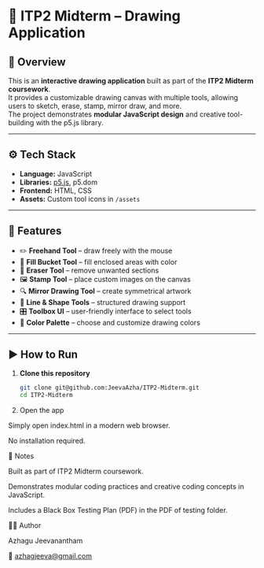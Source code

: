 # 🎨 ITP2 Midterm – Drawing Application

## 📖 Overview
This is an **interactive drawing application** built as part of the **ITP2 Midterm coursework**.  
It provides a customizable drawing canvas with multiple tools, allowing users to sketch, erase, stamp, mirror draw, and more.  
The project demonstrates **modular JavaScript design** and creative tool-building with the p5.js library.

---

## ⚙️ Tech Stack
- **Language:** JavaScript  
- **Libraries:** [p5.js](https://p5js.org/), p5.dom  
- **Frontend:** HTML, CSS  
- **Assets:** Custom tool icons in `/assets`  

---

## 🚀 Features
- ✏️ **Freehand Tool** – draw freely with the mouse  
- 🎨 **Fill Bucket Tool** – fill enclosed areas with color  
- 🧽 **Eraser Tool** – remove unwanted sections  
- 🖼️ **Stamp Tool** – place custom images on the canvas  
- 🔍 **Mirror Drawing Tool** – create symmetrical artwork  
- 📏 **Line & Shape Tools** – structured drawing support  
- 🎛️ **Toolbox UI** – user-friendly interface to select tools  
- 🎨 **Color Palette** – choose and customize drawing colors  

---

## ▶️ How to Run
1. **Clone this repository**  
   ```bash
   git clone git@github.com:JeevaAzha/ITP2-Midterm.git
   cd ITP2-Midterm
2. Open the app

Simply open index.html in a modern web browser.

No installation required.

📌 Notes

Built as part of ITP2 Midterm coursework.

Demonstrates modular coding practices and creative coding concepts in JavaScript.

Includes a Black Box Testing Plan (PDF) in the PDF of testing folder.

👨‍💻 Author

Azhagu Jeevanantham

📧 azhagjeeva@gmail.com
